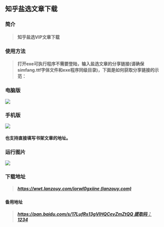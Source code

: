 ## 知乎盐选文章下载
### 简介
> #### 知乎盐选VIP文章下载

### 使用方法
> #### 打开exe可执行程序不需要登陆，输入盐选文章的分享链接(请确保simfang.ttf字体文件和exe程序同级目录)，下面是如何获取分享链接的示范：

### 电脑版

![](https://s2.loli.net/2022/11/25/qs1pkTCubxgfQvV.png)


### 手机版

![](https://s2.loli.net/2022/11/25/KQ1Gs2qPXiyAI5d.png)

#### 也支持直接填写书架文章的地址。

### 运行图片
![](https://s2.loli.net/2022/11/26/5PtloE4L1dGfvwy.jpg)

### 下载地址
> ##### [https://wwt.lanzouy.com/iorwI0gxiine (lanzouy.com)](https://wwt.lanzouy.com/iorwI0gxiine)

#### 备用地址
> ##### [https://pan.baidu.com/s/17LufRs13gVlHQCevZmZtQQ 提取码：1234](https://pan.baidu.com/s/17LufRs13gVlHQCevZmZtQQ)

